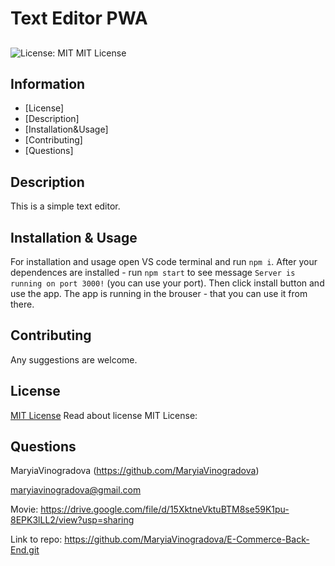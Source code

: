 # Text Editor PWA
## 
  ![License: MIT](https://img.shields.io/badge/License-MIT-yellow.svg)
  MIT License
## Information
  - [License] 
  - [Description] 
  - [Installation&Usage] 
  - [Contributing] 
  - [Questions] 

## Description
  This is a simple text editor.

## Installation & Usage
  For installation and usage open VS code terminal and run `npm i`. After your dependences are installed - run `npm start` to see message `Server is running on port 3000!` (you can use your port). Then click install button and use the app. 
  The app is running in the brouser - that you can use it from there. 

## Contributing
  Any suggestions are welcome. 

## License
  [MIT License](https://opensource.org/licenses/MIT)
  Read about license MIT License:

## Questions
  MaryiaVinogradova (https://github.com/MaryiaVinogradova)

  maryiavinogradova@gmail.com




  Movie:
  https://drive.google.com/file/d/15XktneVktuBTM8se59K1pu-8EPK3lLL2/view?usp=sharing

  Link to repo:
  https://github.com/MaryiaVinogradova/E-Commerce-Back-End.git